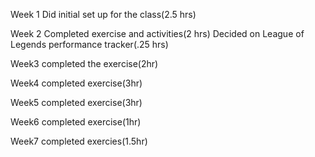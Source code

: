 Week 1
Did initial set up for the class(2.5 hrs)

Week 2
Completed exercise and activities(2 hrs)
Decided on League of Legends performance tracker(.25 hrs)

Week3
completed the exercise(2hr)

Week4
completed exercise(3hr)

Week5
completed exercise(3hr)

Week6
completed exercise(1hr)

Week7
completed exercies(1.5hr)
